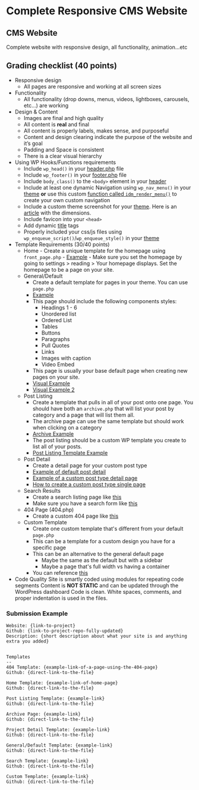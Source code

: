# Complete Responsive CMS Website

## CMS Website

Complete website with responsive design, all functionality, animation...etc

## Grading checklist (40 points)

- Responsive design
  - All pages are responsive and working at all screen sizes
- Functionality
  - All functionality (drop downs, menus, videos, lightboxes, carousels, etc…) are working
- Design & Content
  - Images are final and high quality
  - All content is **real** and final
  - All content is properly labels, makes sense, and purposeful
  - Content and design clearing indicate the purpose of the website and it’s goal
  - Padding and Space is consistent
  - There is a clear visual hierarchy
- Using WP Hooks/Functions requirements
  - Include `wp_head()` in your [header.php](https://github.com/mrpaulphan/idm250/blob/master/public/wp-content/themes/idm250/header.php) file
  - Include `wp_footer()` in your [footer.php](https://github.com/mrpaulphan/idm250/blob/master/public/wp-content/themes/idm250/footer.php) file
  - Include `body_class()` to the `<body>` element in your [header](https://github.com/mrpaulphan/idm250/blob/master/public/wp-content/themes/idm250/header.php)
  - Include at least one dynamic Navigation using `wp_nav_menu()` in your [theme](https://github.com/mrpaulphan/idm250/blob/master/public%2Fwp-content%2Fthemes%2Fidm250%2Fcomponents%2Fheader.php) **or** use this custom [function called `idm_render_menu()`](https://github.com/mrpaulphan/idm250/blob/master/public/wp-content/themes/idm250/includes/setup.php) to create your own custom navigation
  - Include a custom theme screenshot for your [theme](https://github.com/mrpaulphan/idm250/blob/master/public/wp-content/themes/idm250/screenshot.jpg). Here is an [article](https://wpism.com/wordpress-theme-screenshot/#:~:text=According%20to%20the%20WordPress%20Codex,of%20880%20x%20660%20pixels.) with the dimensions.
  - Include favicon into your `<head>`
  - Add dynamic [title](https://github.com/mrpaulphan/idm250/blob/master/public/wp-content/themes/idm250/header.php) tags
  - Properly included your css/js files using `wp_enqueue_script()`/`wp_enqueue_style()` in your [theme](https://github.com/mrpaulphan/idm250/blob/master/public/wp-content/themes/idm250/includes/setup.php)
- Template Requirements (30/40 points)
  - Home - Create a unique template for the homepage using `front_page.php` - [Example](https://github.com/mrpaulphan/idm250/blob/master/public/wp-content/themes/idm250/front-page.php) - Make sure you set the homepage by going to settings > reading >
    Your homepage displays. Set the homepage to be a page on your site.
  - General/Default
    - Create a default template for pages in your theme. You can use `page.php`
    - [Example](https://github.com/mrpaulphan/idm250/blob/master/public/wp-content/themes/idm250/page.php)
    - This page should include the following components styles:
      - Headings 1 - 6
      - Unordered list
      - Ordered List
      - Tables
      - Buttons
      - Paragraphs
      - Pull Quotes
      - Links
      - Images with caption
      - Video Embed
    - This page is usually your base default page when creating new pages on your site.
    - [Visual Example](http://f.happycog.com/tLufRt/eCUQo8aBkU)
    - [Visual Example 2](http://f.happycog.com/FtBQBd/St9b84qMQh)
  - Post Listing
    - Create a template that pulls in all of your post onto one page. You should have both an `archive.php` that will list your post by category and a page that will list them all.
    - The archive page can use the same template but should work when clicking on a category
    - [Archive Example](https://github.com/mrpaulphan/idm250/blob/master/public/wp-content/themes/idm250/archive.php)
    - The post listing should be a custom WP template you create to list all of your posts.
    - [Post Listing Template Example](https://github.com/mrpaulphan/idm250/blob/master/public/wp-content/themes/idm250/template-project-listing.php)
  - Post Detail
    - Create a detail page for your custom post type
    - [Example of default post detail](https://github.com/mrpaulphan/idm250/blob/master/public/wp-content/themes/idm250/single.php)
    - [Example of a custom post type detail page](https://github.com/mrpaulphan/idm250/blob/master/public/wp-content/themes/idm250/single-idm-projects.php)
    - [How to create a custom post type single page](https://developer.wordpress.org/themes/template-files-section/custom-post-type-template-files/)
  - Search Results
    - Create a search listing page like [this](https://github.com/mrpaulphan/idm250/blob/master/public/wp-content/themes/idm250/search.php)
    - Make sure you have a search form like [this](https://github.com/mrpaulphan/idm250/blob/master/public/wp-content/themes/idm250/components/search-form.php)
  - 404 Page (404.php)
    - Create a custom 404 page like [this](https://github.com/mrpaulphan/idm250/blob/master/public/wp-content/themes/idm250/404.php)
  - Custom Template
    - Create one custom template that's different from your default `page.php`
    - This can be a template for a custom design you have for a specific page
    - This can be an alternative to the general default page
      - Maybe the same as the default but with a sidebar
      - Maybe a page that's full width vs having a container
    - You can reference [this](https://github.com/mrpaulphan/idm250/blob/master/public/wp-content/themes/idm250/template-narrow.php)
- Code Quality
  Site is smartly coded using modules for repeating code segments
  Content is **NOT STATIC** and can be updated through the WordPress dashboard
  Code is clean. White spaces, comments, and proper indentation is used in the files.

### Submission Example

```
Website: {link-to-project}
Github: {link-to-project-repo-fully-updated}
Description: {short description about what your site is and anything extra you added}


Templates
--
404 Template: {example-link-of-a-page-using-the-404-page}
Github: {direct-link-to-the-file}

Home Template: {example-link-of-home-page}
Github: {direct-link-to-the-file}

Post Listing Template: {example-link}
Github: {direct-link-to-the-file}

Archive Page: {example-link}
Github: {direct-link-to-the-file}

Project Detail Template: {example-link}
Github: {direct-link-to-the-file}

General/Default Template: {example-link}
Github: {direct-link-to-the-file}

Search Template: {example-link}
Github: {direct-link-to-the-file}

Custom Template: {example-link}
Github: {direct-link-to-the-file}
```
